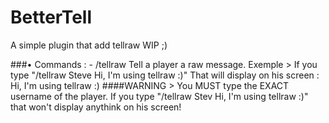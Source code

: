 # BetterTell

A simple plugin that add tellraw WIP ;)

###• Commands :
    - /tellraw <player> <message>
Tell a player a raw message.
  Exemple > If you type "/tellraw Steve Hi, I'm using tellraw :)"
  That will display on his screen :
  Hi, I'm using tellraw :)
####WARNING > You MUST type the EXACT username of the player. If you type "/tellraw Stev Hi, I'm using tellraw :)" that won't display anythink on his screen!
